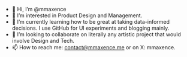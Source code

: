 - 👋 Hi, I’m @mmaxence
- 👀 I’m interested in Product Design and Management.
- 🌱 I’m currently learning how to be great at taking data-informed decisions. I use GitHub for UI experiments and blogging mainly.
- 💞️ I’m looking to collaborate on literally any artistic project that would involve Design and Tech.
- 📫 How to reach me: contact@mmaxence.me or on X: mmaxence.

<!---
mmaxence/mmaxence is a ✨ special ✨ repository because its `README.md` (this file) appears on your GitHub profile.
You can click the Preview link to take a look at your changes.
--->
